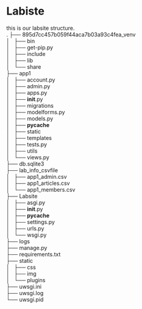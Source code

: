 # Labiste

this is our labsite structure.  
.
├── 895d7cc457b059f44aca7b03a93c4fea_venv  
│   ├── bin  
│   ├── get-pip.py  
│   ├── include  
│   ├── lib  
│   └── share  
├── app1  
│   ├── account.py  
│   ├── admin.py  
│   ├── apps.py  
│   ├── __init__.py  
│   ├── migrations  
│   ├── modelforms.py  
│   ├── models.py  
│   ├── __pycache__  
│   ├── static  
│   ├── templates  
│   ├── tests.py  
│   ├── utils  
│   └── views.py  
├── db.sqlite3  
├── lab_info_csvfile  
│   ├── app1_admin.csv  
│   ├── app1_articles.csv  
│   └── app1_members.csv  
├── Labsite  
│   ├── asgi.py  
│   ├── __init__.py  
│   ├── __pycache__  
│   ├── settings.py  
│   ├── urls.py  
│   └── wsgi.py  
├── logs  
├── manage.py  
├── requirements.txt  
├── static  
│   ├── css  
│   ├── img  
│   └── plugins  
├── uwsgi.ini  
├── uwsgi.log  
└── uwsgi.pid  

